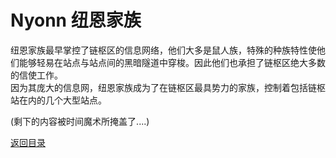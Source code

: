 # Nyonn 纽恩家族

纽恩家族最早掌控了链枢区的信息网络，他们大多是鼠人族，特殊的种族特性使他们能够轻易在站点与站点间的黑暗隧道中穿梭。因此他们也承担了链枢区绝大多数的信使工作。  
因为其庞大的信息网，纽恩家族成为了在链枢区最具势力的家族，控制着包括链枢站在内的几个大型站点。  

(剩下的内容被时间魔术所掩盖了....)


[返回目录](血脉之书.md)